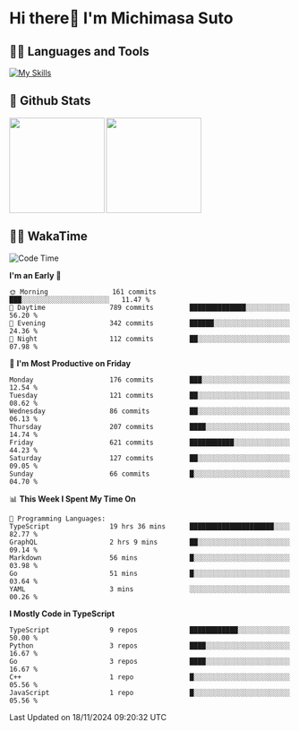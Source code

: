 # Hi there👋 I'm Michimasa Suto

## 🧑‍💻 Languages and Tools
[![My Skills](https://skillicons.dev/icons?i=ts,nextjs,react,vue,python,go,aws,docker,nodejs,redux,solidity,firebase,gcp,js,bootstrap,tailwind,materialui,html,css,wordpress,xd,figma,raspberrypi,arduino)](https://skillicons.dev)

<!--
**Suto-Michimasa/Suto-Michimasa** is a ✨ _special_ ✨ repository because its `README.md` (this file) appears on your GitHub profile.

Here are some ideas to get you started:

- 🔭 I’m currently working on ...
- 🌱 I’m currently learning ...
- 👯 I’m looking to collaborate on ...
- 🤔 I’m looking for help with ...
- 💬 Ask me about ...
- 📫 How to reach me: ...
- 😄 Pronouns: ...
- ⚡ Fun fact: ...
-->
## 💎 Github Stats

<div>
  <img height="170" align="left" src="https://github-readme-stats.vercel.app/api?username=Suto-michimasa&count_private=true&show_icons=true&theme=dark" />
  <img height="170" src="https://github-readme-stats.vercel.app/api/top-langs/?username=Suto-michimasa&langs_count=8&layout=compact&theme=dark" />
</div>

<!-- ## 🏆 GitHub Profile Trophy

<img width="800" src="https://github-profile-trophy.vercel.app/?username=Suto-michimasa&theme=onedark&no-frame=true"/>
 -->

## 🧑‍💻 WakaTime
<!--START_SECTION:waka-->
![Code Time](http://img.shields.io/badge/Code%20Time-316%20hrs%2031%20mins-blue)

**I'm an Early 🐤** 

```text
🌞 Morning                161 commits         ███░░░░░░░░░░░░░░░░░░░░░░   11.47 % 
🌆 Daytime                789 commits         ██████████████░░░░░░░░░░░   56.20 % 
🌃 Evening                342 commits         ██████░░░░░░░░░░░░░░░░░░░   24.36 % 
🌙 Night                  112 commits         ██░░░░░░░░░░░░░░░░░░░░░░░   07.98 % 
```
📅 **I'm Most Productive on Friday** 

```text
Monday                   176 commits         ███░░░░░░░░░░░░░░░░░░░░░░   12.54 % 
Tuesday                  121 commits         ██░░░░░░░░░░░░░░░░░░░░░░░   08.62 % 
Wednesday                86 commits          ██░░░░░░░░░░░░░░░░░░░░░░░   06.13 % 
Thursday                 207 commits         ████░░░░░░░░░░░░░░░░░░░░░   14.74 % 
Friday                   621 commits         ███████████░░░░░░░░░░░░░░   44.23 % 
Saturday                 127 commits         ██░░░░░░░░░░░░░░░░░░░░░░░   09.05 % 
Sunday                   66 commits          █░░░░░░░░░░░░░░░░░░░░░░░░   04.70 % 
```


📊 **This Week I Spent My Time On** 

```text
💬 Programming Languages: 
TypeScript               19 hrs 36 mins      █████████████████████░░░░   82.77 % 
GraphQL                  2 hrs 9 mins        ██░░░░░░░░░░░░░░░░░░░░░░░   09.14 % 
Markdown                 56 mins             █░░░░░░░░░░░░░░░░░░░░░░░░   03.98 % 
Go                       51 mins             █░░░░░░░░░░░░░░░░░░░░░░░░   03.64 % 
YAML                     3 mins              ░░░░░░░░░░░░░░░░░░░░░░░░░   00.26 % 
```

**I Mostly Code in TypeScript** 

```text
TypeScript               9 repos             ████████████░░░░░░░░░░░░░   50.00 % 
Python                   3 repos             ████░░░░░░░░░░░░░░░░░░░░░   16.67 % 
Go                       3 repos             ████░░░░░░░░░░░░░░░░░░░░░   16.67 % 
C++                      1 repo              █░░░░░░░░░░░░░░░░░░░░░░░░   05.56 % 
JavaScript               1 repo              █░░░░░░░░░░░░░░░░░░░░░░░░   05.56 % 
```




 Last Updated on 18/11/2024 09:20:32 UTC
<!--END_SECTION:waka-->
